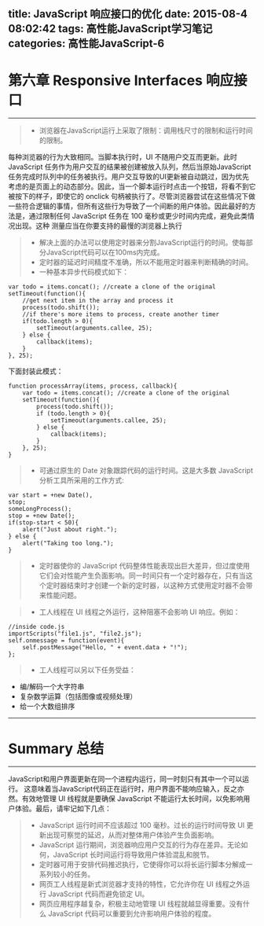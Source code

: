 title: JavaScript 响应接口的优化
date: 2015-08-4 08:02:42
tags: 高性能JavaScript学习笔记
categories: 高性能JavaScript-6
---
**第六章 Responsive Interfaces 响应接口**
===
<!--more-->
---
> - 浏览器在JavaScript运行上采取了限制：调用栈尺寸的限制和运行时间的限制。
	
每种浏览器的行为大致相同。当脚本执行时，UI 不随用户交互而更新。此时 JavaScript 任务作为用户交互的结果被创建被放入队列，然后当原始JavaScript任务完成时队列中的任务被执行。用户交互导致的UI更新被自动跳过，因为优先考虑的是页面上的动态部分。因此，当一个脚本运行时点击一个按钮，将看不到它被按下的样子，即使它的 onclick 句柄被执行了。尽管浏览器尝试在这些情况下做一些符合逻辑的事情，但所有这些行为导致了一个间断的用户体验。因此最好的方法是，通过限制任何 JavaScript 任务在 100 毫秒或更少时间内完成，避免此类情况出现。这种
测量应当在你要支持的最慢的浏览器上执行
> - 解决上面的办法可以使用定时器来分割JavaScript运行的时间。使每部分JavaScript代码可以在100ms内完成。
> - 定时器的延迟时间精度不准确，所以不能用定时器来判断精确的时间。
> - 一种基本异步代码模式如下：

	var todo = items.concat(); //create a clone of the original
	setTimeout(function(){
		//get next item in the array and process it
		process(todo.shift());
		//if there's more items to process, create another timer
		if(todo.length > 0){
			setTimeout(arguments.callee, 25);
		} else {
			callback(items);
		}
	}, 25);

下面封装此模式：
	
	function processArray(items, process, callback){
		var todo = items.concat(); //create a clone of the original
		setTimeout(function(){
			process(todo.shift());
			if (todo.length > 0){
				setTimeout(arguments.callee, 25);
			} else {
				callback(items);
			}
		}, 25);
	}

> - 可通过原生的 Date 对象跟踪代码的运行时间。这是大多数 JavaScript 分析工具所采用的工作方式:

	var start = +new Date(),
	stop;
	someLongProcess();
	stop = +new Date();
	if(stop-start < 50){
		alert("Just about right.");
	} else {
		alert("Taking too long.");
	}
> - 定时器使你的 JavaScript 代码整体性能表现出巨大差异，但过度使用它们会对性能产生负面影响。同一时间只有一个定时器存在，只有当这个定时器结束时才创建一个新的定时器，以这种方式使用定时器不会带来性能问题。

> - 工人线程在 UI 线程之外运行，这种阻塞不会影响 UI 响应。例如：

	//inside code.js
	importScripts("file1.js", "file2.js");
	self.onmessage = function(event){
		self.postMessage("Hello, " + event.data + "!");
	};

> - 工人线程可以另以下任务受益：

- 编/解码一个大字符串
- 复杂数学运算（包括图像或视频处理）
- 给一个大数组排序

---
Summary 总结
===
---
JavaScript和用户界面更新在同一个进程内运行，同一时刻只有其中一个可以运行。 这意味着当JavaScript代码正在运行时，用户界面不能响应输入，反之亦然。有效地管理 UI 线程就是要确保 JavaScript 不能运行太长时间，以免影响用户体验。最后，请牢记如下几点：

> - JavaScript 运行时间不应该超过 100 毫秒。过长的运行时间导致 UI 更新出现可察觉的延迟，从而对整体用户体验产生负面影响。
> - JavaScript 运行期间，浏览器响应用户交互的行为存在差异。无论如何，JavaScript 长时间运行将导致用户体验混乱和脱节。
> - 定时器可用于安排代码推迟执行，它使得你可以将长运行脚本分解成一系列较小的任务。
> - 网页工人线程是新式浏览器才支持的特性，它允许你在 UI 线程之外运行 JavaScript 代码而避免锁定 UI。
> - 网页应用程序越复杂，积极主动地管理 UI 线程就越显得重要。没有什么 JavaScript 代码可以重要到允许影响用户体验的程度。